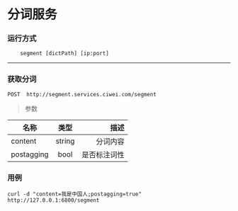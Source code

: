 #   分词服务 

### 运行方式

```
    segment [dictPath] [ip:port]
```

---

### 获取分词

`POST  http://segment.services.ciwei.com/segment`

> 参数

| 名称        | 类型           | 描述  |
| ------------- |:-------------:| -----:|
| content     | string | 分词内容 |
| postagging      | bool      |   是否标注词性 |

### 用例

`curl -d "content=我是中国人;postagging=true" http://127.0.0.1:6800/segment`